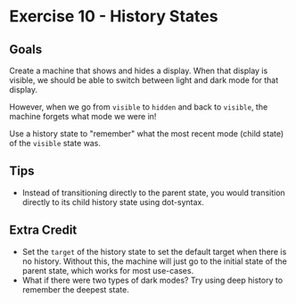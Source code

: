 # Exercise 10 - History States

## Goals

Create a machine that shows and hides a display. When that display is visible, we should be able to switch between light and dark mode for that display.

However, when we go from `visible` to `hidden` and back to `visible`, the machine forgets what mode we were in!

Use a history state to "remember" what the most recent mode (child state) of the `visible` state was.

## Tips

- Instead of transitioning directly to the parent state, you would transition directly to its child history state using dot-syntax.

## Extra Credit

- Set the `target` of the history state to set the default target when there is no history. Without this, the machine will just go to the initial state of the parent state, which works for most use-cases.
- What if there were two types of dark modes? Try using deep history to remember the deepest state.
